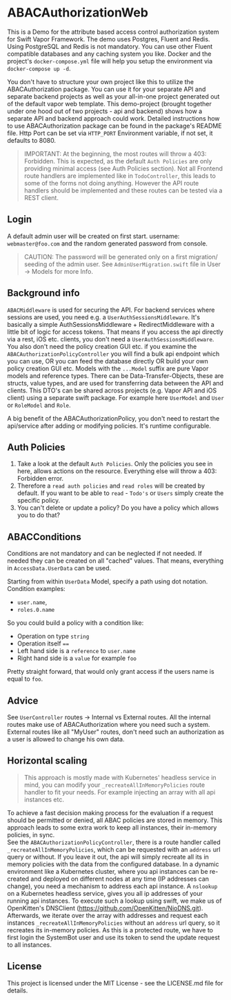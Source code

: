 # ABACAuthorizationWeb

This is a Demo for the attribute based access control authorization system for Swift Vapor Framework.
The demo uses Postgres, Fluent and Redis. Using PostgreSQL and Redis is not mandatory. You can use other Fluent compatible databases and any caching system you like. Docker and the project's `docker-compose.yml` file will help you setup the environment via `docker-compose up -d`.

You don't have to structure your own project like this to utilize the ABACAuthorization package. You can use it for your separate API and separate backend projects as well as your all-in-one project generated out of the default vapor web template.
This demo-project (brought together under one hood out of two projects - api and backend) shows how a separate API and backend approach could work.
Detailed instructions how to use ABACAuthorization package can be found in the package's README file.
Http Port can be set via `HTTP_PORT` Environment variable, if not set, it defaults to 8080.

> IMPORTANT: At the beginning, the most routes will throw a 403: Forbidden. This is expected, as the default `Auth Policies` are only providing minimal access (see Auth Policies section). Not all Frontend route handlers are implemented like in `TodoController`, this leads to some of the forms not doing anything. However the API route handlers should be implemented and these routes can be tested via a REST client.  


## Login
A default admin user will be created on first start.
username: `webmaster@foo.com`
and the random generated password from console.
> CAUTION: The password will be generated only on a first migration/ seeding of the admin user. See `AdminUserMigration.swift` file in User -> Models for more Info.


## Background info
`ABACMiddleware` is used for securing the API.
For backend services where sessions are used, you need e.g. a `UserAuthSessionsMiddleware`. It's basically a simple AuthSessionsMiddleware + RedirectMiddleware with a little bit of logic for access tokens. 
That means if you access the api directly via a rest, iOS etc. clients, you don't need a `UserAuthSessionsMiddleware`. You also don't need the policy creation GUI etc. if you examine the `ABACAuthorizationPolicyController` you will find a bulk api endpoint which you can use, OR you can feed the database directly OR build your own policy creation GUI etc.
Models with the `...Model` suffix are pure Vapor models and reference types. There can be Data-Transfer-Objects, these are structs, value types, and are used for transferring data between the API and clients. This DTO's can be shared across projects (e.g. Vapor API and iOS client) using a separate swift package.
For example here `UserModel` and `User` or `RoleModel` and `Role`.

A big benefit of the ABACAuthorizationPolicy, you don't need to restart the api/service after adding or modifying policies. It's runtime configurable.

## Auth Policies
1. Take a look at the default `Auth Policies`. Only the policies you see in here, allows actions on the resource. Everything else will throw a 403: Forbidden error.
2. Therefore a `read auth policies` and `read roles` will be created by default. If you want to be able to `read` - `Todo's` or `Users` simply create the specific policy. 
3. You can't delete or update a policy? Do you have a policy which allows you to do that? 


## ABACConditions
Conditions are not mandatory and can be neglected if not needed. If needed they can be created on all "cached" values. That means, everything in `AccessData.UserData` can be used.

Starting from within `UserData` Model, specify a path using dot notation. 
Condition examples: 
- `user.name`, 
- `roles.0.name`

So you could build a policy with a condition like: 
- Operation on type `string`
- Operation itself `==`
- Left hand side is a `reference` to `user.name`
- Right hand side is a `value` for example `foo`

Pretty straight forward, that would only grant access if the users name is equal to `foo`. 


## Advice
See `UserController` routes -> Internal vs External routes. All the internal routes make use of ABACAuthorization where you need such a system. External routes like all "MyUser" routes, don't need such an authorization as a user is allowed to change his own data.



## Horizontal scaling

> This approach is mostly made with Kubernetes' headless service in mind, you can modify your  `_recreateAllInMemoryPolicies` route handler to fit your needs. For example injecting an array with all api instances etc.

To achieve a fast decision making process for the evaluation if a request should be permitted or denied, all ABAC policies are stored in memory. This approach leads to some extra work to keep all instances, their in-memory policies, in sync.   
See the `ABACAuthorizationPolicyController`, there is a route handler called `_recreateAllInMemoryPolicies`, which can be requested with an `address` url query or without.
If you leave it out, the api will simply recreate all its in memory policies with the data from the configured database. 
In a dynamic environment like a Kubernetes cluster, where you api instances can be re-created and deployed on different nodes at any time (IP addresses can change), you need a mechanism to address each api instance. A `nslookup` on a Kubernetes headless service, gives you all ip addresses of your running api instances.
To execute such a lookup using swift, we make us of OpenKitten's DNSClient (https://github.com/OpenKitten/NioDNS.git). Afterwards, we iterate over the array with addresses and request each instances `_recreateAllInMemoryPolicies` without an `address` url query, so it recreates its in-memory policies.
As this is a protected route, we have to first login the SystemBot user and use its token to send the update request to all instances.




## License

This project is licensed under the MIT License - see the LICENSE.md file for details.
